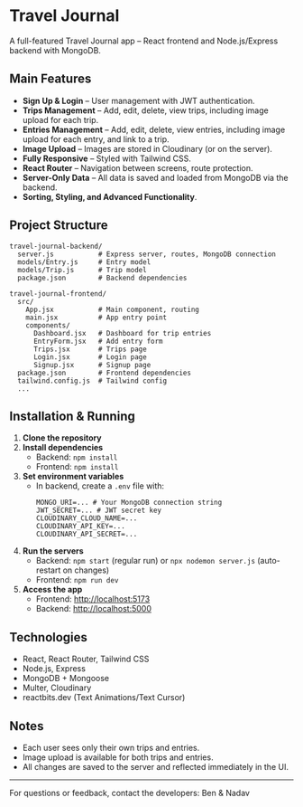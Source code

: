 # Travel Journal

A full-featured Travel Journal app – React frontend and Node.js/Express backend with MongoDB.


## Main Features
- **Sign Up & Login** – User management with JWT authentication.
- **Trips Management** – Add, edit, delete, view trips, including image upload for each trip.
- **Entries Management** – Add, edit, delete, view entries, including image upload for each entry, and link to a trip.
- **Image Upload** – Images are stored in Cloudinary (or on the server).
- **Fully Responsive** – Styled with Tailwind CSS.
- **React Router** – Navigation between screens, route protection.
- **Server-Only Data** – All data is saved and loaded from MongoDB via the backend.
- **Sorting, Styling, and Advanced Functionality**.

## Project Structure
```
travel-journal-backend/
  server.js           # Express server, routes, MongoDB connection
  models/Entry.js     # Entry model
  models/Trip.js      # Trip model
  package.json        # Backend dependencies

travel-journal-frontend/
  src/
    App.jsx           # Main component, routing
    main.jsx          # App entry point
    components/
      Dashboard.jsx   # Dashboard for trip entries
      EntryForm.jsx   # Add entry form
      Trips.jsx       # Trips page
      Login.jsx       # Login page
      Signup.jsx      # Signup page
  package.json        # Frontend dependencies
  tailwind.config.js  # Tailwind config
  ...
```

## Installation & Running
1. **Clone the repository**
2. **Install dependencies**
   - Backend: `npm install`
   - Frontend: `npm install`
3. **Set environment variables**
   - In backend, create a `.env` file with:
     ```
     MONGO_URI=... # Your MongoDB connection string
     JWT_SECRET=... # JWT secret key
     CLOUDINARY_CLOUD_NAME=...
     CLOUDINARY_API_KEY=...
     CLOUDINARY_API_SECRET=...
     ```
4. **Run the servers**
   - Backend: `npm start` (regular run) or `npx nodemon server.js` (auto-restart on changes)
   - Frontend: `npm run dev`
5. **Access the app**
   - Frontend: [http://localhost:5173](http://localhost:5173)
   - Backend: [http://localhost:5000](http://localhost:5000)

## Technologies
- React, React Router, Tailwind CSS
- Node.js, Express
- MongoDB + Mongoose
- Multer, Cloudinary
- reactbits.dev (Text Animations/Text Cursor)

## Notes
- Each user sees only their own trips and entries.
- Image upload is available for both trips and entries.
- All changes are saved to the server and reflected immediately in the UI.

---

For questions or feedback, contact the developers:
Ben & Nadav
